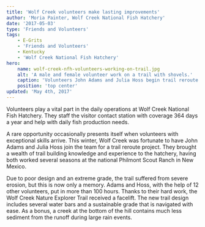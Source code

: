 ```yaml
---
title: 'Wolf Creek volunteers make lasting improvements'
author: 'Moria Painter, Wolf Creek National Fish Hatchery'
date: '2017-05-03'
type: 'Friends and Volunteers'
tags:
    - E-Grits
    - 'Friends and Volunteers'
    - Kentucky
    - 'Wolf Creek National Fish Hatchery'
hero:
    name: wolf-creek-nfh-volunteers-working-on-trail.jpg
    alt: 'A male and female volunteer work on a trail with shovels.'
    caption: 'Volunteers John Adams and Julia Hoss begin trail reroute on the nature trail.  Photo by Moria Painter, USFWS.'
    position: 'top center'
updated: 'May 4th, 2017'
---
```


Volunteers play a vital part in the daily operations at Wolf Creek National Fish Hatchery.  They staff the visitor contact station with coverage 364 days a year and help with daily fish production needs.

A rare opportunity occasionally presents itself when volunteers with exceptional skills arrive.  This winter, Wolf Creek was fortunate to have John Adams and Julia Hoss join the team for a trail reroute project.  They  brought a wealth of trail building knowledge and experience to the hatchery, having both worked several seasons at the national Philmont Scout Ranch in New Mexico.

Due to poor design and an extreme grade, the trail suffered from severe erosion, but this is now only a memory. Adams and Hoss, with the help of 12 other volunteers, put in more than 100  hours.  Thanks to their hard work, the Wolf Creek Nature Explorer Trail received a facelift.  The new trail design includes several water bars and a sustainable grade that is navigated with ease.  As a bonus, a creek at the bottom of the hill contains much less sediment from the runoff during large rain events.
